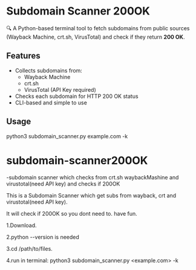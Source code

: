 # Subdomain Scanner 200OK

🔍 A Python-based terminal tool to fetch subdomains from public sources (Wayback Machine, crt.sh, VirusTotal) and check if they return **200 OK**.

## Features

- Collects subdomains from:
  - Wayback Machine
  - crt.sh
  - VirusTotal (API Key required)
- Checks each subdomain for HTTP 200 OK status
- CLI-based and simple to use

## Usage

python3 subdomain_scanner.py example.com -k <VirusTotal-API-Key>


# subdomain-scanner200OK
-subdomain scanner which checks from crt.sh waybackMashine and virustotal(need API key) and checks if 200OK

This is a Subdomain Scanner which get subs from wayback, crt and virustotal(need API key).

It will check if 200OK so you dont need to. have fun.

1.Download.

2.python --version is needed 

3.cd /path/to/files.

4.run in terminal: python3 subdomain_scanner.py <example.com> -k <your-api-key>
